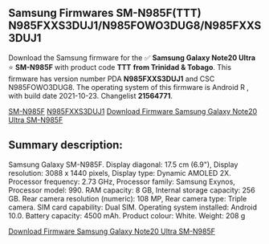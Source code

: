 <h2>Samsung Firmwares SM-N985F(TTT) N985FXXS3DUJ1/N985FOWO3DUG8/N985FXXS3DUJ1</h2>
Download the Samsung firmware for the ✅ <strong>Samsung Galaxy Note20 Ultra </strong> ⭐ <strong>SM-N985F</strong> with product code <strong>TTT</strong> <strong> from Trinidad & Tobago</strong>. This firmware has version number PDA <strong>N985FXXS3DUJ1</strong> and CSC N985FOWO3DUG8. The operating system of this firmware is Android R , with build date 2021-10-23. Changelist <strong>21564771</strong>.


[SM-N985F](https://samfirm.shop/samsung/model/SM-N985F)
[N985FXXS3DUJ1](https://samfirm.shop/samsung/pda/N985FXXS3DUJ1)
[Download Firmware Samsung Galaxy Note20 Ultra SM-N985F](https://samfirm.shop/samsung/firmware/467850)
<h2>Summary description:</h2>
<p>Samsung Galaxy SM-N985F. Display diagonal: 17.5 cm (6.9"), Display resolution: 3088 x 1440 pixels, Display type: Dynamic AMOLED 2X. Processor frequency: 2.73 GHz, Processor family: Samsung Exynos, Processor model: 990. RAM capacity: 8 GB, Internal storage capacity: 256 GB. Rear camera resolution (numeric): 108 MP, Rear camera type: Triple camera. SIM card capability: Dual SIM. Operating system installed: Android 10.0. Battery capacity: 4500 mAh. Product colour: White. Weight: 208 g</p>


[Download Firmware Samsung Galaxy Note20 Ultra SM-N985F](https://samfirm.shop/samsung/firmware/467850)
